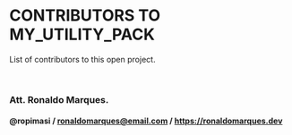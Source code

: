 # CONTRIBUTORS TO MY_UTILITY_PACK
List of contributors to this open project.  
  
 &nbsp;  
  
### Att. Ronaldo Marques.
#### @ropimasi / ronaldomarques@email.com / https://ronaldomarques.dev  
  
 &nbsp;  
  
  